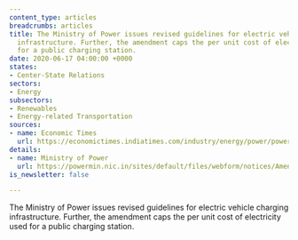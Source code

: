 ```yaml
---
content_type: articles
breadcrumbs: articles
title: The Ministry of Power issues revised guidelines for electric vehicle charging
  infrastructure. Further, the amendment caps the per unit cost of electricity used
  for a public charging station.
date: 2020-06-17 04:00:00 +0000
states:
- Center-State Relations
sectors:
- Energy
subsectors:
- Renewables
- Energy-related Transportation
sources:
- name: Economic Times
  url: https://economictimes.indiatimes.com/industry/energy/power/power-ministry-issues-revised-norms-for-ev-charging-infra-to-boost-e-mobility/articleshow/71444886.cms?from=mdr
details:
- name: Ministry of Power
  url: https://powermin.nic.in/sites/default/files/webform/notices/Amendment%20in%20Revised%20Guidelines.pdf
is_newsletter: false

---
```

The Ministry of Power issues revised guidelines for electric vehicle charging infrastructure. Further, the amendment caps the per unit cost of electricity used for a public charging station.
